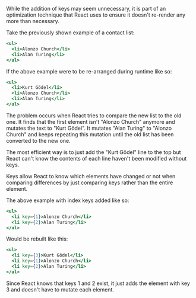 While the addition of keys may seem unnecessary, it is part of an optimization
technique that React uses to ensure it doesn't re-render any more than
necessary.

Take the previously shown example of a contact list:

```jsx
<ul>
  <li>Alonzo Church</li>
  <li>Alan Turing</li>
</ul>
```

If the above example were to be re-arranged during runtime like so:

```jsx
<ul>
  <li>Kurt Gödel</li>
  <li>Alonzo Church</li>
  <li>Alan Turing</li>
</ul>
```

The problem occurs when React tries to compare the new list to the old one. It
finds that the first element isn't "Alonzo Church" anymore and mutates the text
to "Kurt Gödel". It mutates "Alan Turing" to "Alonzo Church" and keeps repeating
this mutation until the old list has been converted to the new one.

The most efficient way is to just add the "Kurt Gödel" line to the top but React
can't know the contents of each line haven't been modified without keys.

Keys allow React to know which elements have changed or not when comparing
differences by just comparing keys rather than the entire element.

The above example with index keys added like so:

```jsx
<ul>
  <li key={1}>Alonzo Church</li>
  <li key={2}>Alan Turing</li>
</ul>
```

Would be rebuilt like this:

```jsx
<ul>
  <li key={3}>Kurt Gödel</li>
  <li key={1}>Alonzo Church</li>
  <li key={2}>Alan Turing</li>
</ul>
```

Since React knows that keys 1 and 2 exist, it just adds the element with key 3
and doesn't have to mutate each element.
